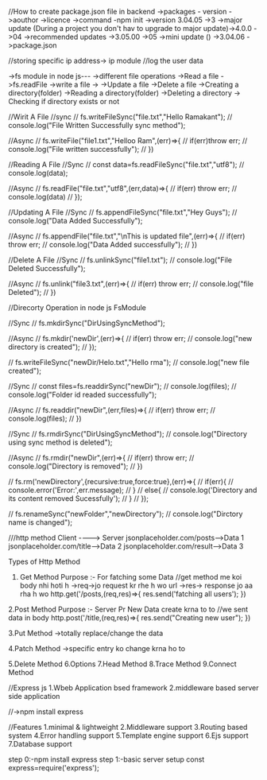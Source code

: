 //How to create package.json file in backend
->packages - version
->aouthor
->licence
->command -npm init
->version   3.04.05
->3  ->major update (During a project you don't hav to upgrade to major update)->4.0.0
->04  ->recommended updates  ->3.05.00
->05  ->mini update ()  ->3.04.06
->package.json

//storing specific ip address-> ip module
//log the user data

->fs module in node js---
->different file operations
->Read a file ->fs.readFile
->write a file  ->
->Update a file
->Delete a file
->Creating a directory(folder)
->Reading a directory(folder)
->Deleting a directory
-> Checking if directory exists or not



//Wirit A File
//sync
// fs.writeFileSync("file.txt","Hello Ramakant");
// console.log("File Written Successfully sync method");

//Async
// fs.writeFile("file1.txt","Helloo Ram",(err)=>{
//     if(err)throw err;
//     console.log("File written successfully");
// })

//Reading A File
//Sync
// const data=fs.readFileSync("file.txt","utf8");
// console.log(data);

//Async
// fs.readFile("file.txt","utf8",(err,data)=>{
//     if(err) throw err;
//     console.log(data)
// });


//Updating A File
//Sync
// fs.appendFileSync("file.txt","Hey Guys");
// console.log("Data Added Successfully");

//Async
// fs.appendFile("file.txt","\nThis is updated file",(err)=>{
//     if(err) throw err;
//     console.log("Data Added successfully");
// })

//Delete A File
//Sync
// fs.unlinkSync("file1.txt");
// console.log("File Deleted Successfully");

//Async
// fs.unlink("file3.txt",(err)=>{
//     if(err) throw err;
//     console.log("file Deleted");
// })

//Direcorty Operation in node js FsModule

//Sync
// fs.mkdirSync("DirUsingSyncMethod");

//Async
// fs.mkdir('newDir',(err)=>{
//     if(err) throw err;
//     console.log("new directory is created");
// });

// fs.writeFileSync("newDir/Helo.txt","Hello rma");
// console.log("new file created");


//Sync
// const files=fs.readdirSync("newDir");
// console.log(files);
// console.log("Folder id readed successfully");


//Async
// fs.readdir("newDir",(err,files)=>{
//     if(err) throw err;
//     console.log(files);
// })


//Sync
// fs.rmdirSync("DirUsingSyncMethod");
// console.log("Directory using sync method is deleted");


//Async
// fs.rmdir("newDir",(err)=>{
//     if(err) throw err;
//     console.log("Directory is removed");
// })

// fs.rm('newDirectory',{recursive:true,force:true},(err)=>{
//     if(err){
//         console.error('Error:',err.message);
//     }
//     else{
//         console.log('Directory and its content removed Sucessfully');
//     }
// });


// fs.renameSync("newFolder","newDirectory");
// console.log("Dirctory name is changed");




///http method
Client ----> Server
jsonplaceholder.com/posts-->Data 1
jsonplaceholder.com/title-->Data 2
jsonplaceholder.com/result-->Data 3

Types of Http Method
1. Get Method
Purpose :- For fatching some Data
//get method me koi body nhi hoti h
->req->jo request kr rhe h wo url
->res-> response jo aa rha h wo
http.get('/posts,(req,res)=>{
    res.send('fatching all users');
})

2.Post Method
Purpose :- Server Pr New Data create krna to to
//we sent data in body
http.post('/title,(req,res)=>{
    res.send("Creating new user");
})

3.Put Method
->totally replace/change the data

4.Patch Method
->specific entry ko change krna ho to 

5.Delete Method
6.Options
7.Head Method
8.Trace Method
9.Connect Method



//Express js
1.Wbeb Application bsed framework
2.middleware    based server side application

//->npm install express

//Features
1.minimal & lightweight
2.Middleware support
3.Routing based system
4.Error handling support
5.Template engine support
6.Ejs support
7.Database support



step 0:-npm install express
step 1:-basic server setup
const express=require('express');